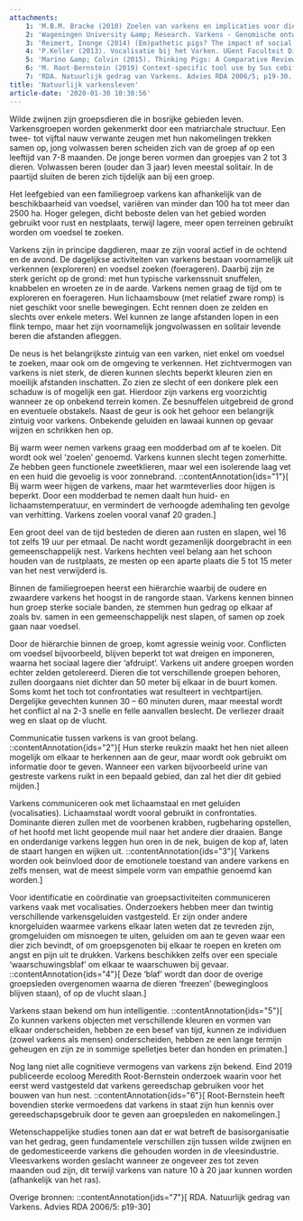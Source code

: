 ```yaml
---
attachments:
    1: 'M.B.M. Bracke (2010) Zoelen van varkens en implicaties voor dierenwelzijn. Wageningen UR Livestock Research. Rapport 381. ISSN 1570 &ndash; 8616; p6.'
    2: 'Wageningen University &amp; Research. Varkens - Genomische ontwikkeling. https://www.wur.nl/nl/artikel/Varkens-1.htm  \n\n'
    3: 'Reimert, Inonge (2014) (Em)pathetic pigs? The impact of social interactions on welfare, health and productivity. PhD thesis, Wageningen University. ISBN: 978-94-6173-996-4. '
    4: 'P.Keller (2013). Vocalisatie bij het Varken. UGent Faculteit Diergeneeskunde; p6. \n'
    5: 'Marino &amp; Colvin (2015). Thinking Pigs: A Comparative Review of Cognition, Emotion, and Personality in Sus domesticus. International Journal of comparativ psychology; p28.\n'
    6: 'M. Root-Bernstein (2019) Context-specific tool use by Sus cebifrons. Mammalian biology, volume 98.  https://www.sciencedirect.com/science/article/abs/pii/S1616504719300333'
    7: 'RDA. Natuurlijk gedrag van Varkens. Advies RDA 2006/5; p19-30.'
title: 'Natuurlijk varkensleven'
article-date: '2020-01-30 10:38:56'
---
```


Wilde zwijnen zijn groepsdieren die in bosrijke gebieden leven. Varkensgroepen worden gekenmerkt door een matriarchale structuur. Een twee- tot vijftal nauw verwante zeugen met hun nakomelingen trekken samen op, jong volwassen beren scheiden zich van de groep af op een leeftijd van 7-8 maanden. De jonge beren vormen dan groepjes van 2 tot 3 dieren. Volwassen beren (ouder dan 3 jaar) leven meestal solitair. In de paartijd sluiten de beren zich tijdelijk aan bij een groep.

Het leefgebied van een familiegroep varkens kan afhankelijk van de beschikbaarheid van voedsel, variëren van minder dan 100 ha tot meer dan 2500 ha. Hoger gelegen, dicht beboste delen van het gebied worden gebruikt voor rust en nestplaats, terwijl lagere, meer open terreinen gebruikt worden om voedsel te zoeken.

Varkens zijn in principe dagdieren, maar ze zijn vooral actief in de ochtend en de avond. De dagelijkse activiteiten van varkens bestaan voornamelijk uit verkennen (exploreren) en voedsel zoeken (foerageren). Daarbij zijn ze sterk gericht op de grond: met hun typische varkenssnuit snuffelen, knabbelen en wroeten ze in de aarde. Varkens nemen graag de tijd om te exploreren en foerageren. Hun lichaamsbouw (met relatief zware romp) is niet geschikt voor snelle bewegingen. Echt rennen doen ze zelden en slechts over enkele meters. Wel kunnen ze lange afstanden lopen in een flink tempo, maar het zijn voornamelijk jongvolwassen en solitair levende beren die afstanden afleggen.

De neus is het belangrijkste zintuig van een varken, niet enkel om voedsel te zoeken, maar ook om de omgeving te verkennen. Het zichtvermogen van varkens is niet sterk, de dieren kunnen slechts beperkt kleuren zien en moeilijk afstanden inschatten. Zo zien ze slecht of een donkere plek een schaduw is of mogelijk een gat. Hierdoor zijn varkens erg voorzichtig wanneer ze op onbekend terrein komen. Ze besnuffelen uitgebreid de grond en eventuele obstakels. Naast de geur is ook het gehoor een belangrijk zintuig voor varkens. Onbekende geluiden en lawaai kunnen op gevaar wijzen en schrikken hen op.

Bij warm weer nemen varkens graag een modderbad om af te koelen. Dit wordt ook wel ‘zoelen’ genoemd. Varkens kunnen slecht tegen zomerhitte. Ze hebben geen functionele zweetklieren, maar wel een isolerende laag vet en een huid die gevoelig is voor zonnebrand. ::contentAnnotation{ids="1"}[ Bij warm weer hijgen de varkens, maar het warmteverlies door hijgen is beperkt. Door een modderbad te nemen daalt hun huid- en lichaamstemperatuur, en vermindert de verhoogde ademhaling ten gevolge van verhitting. Varkens zoelen vooral vanaf 20 graden.]

Een groot deel van de tijd besteden de dieren aan rusten en slapen, wel 16 tot zelfs 19 uur per etmaal. De nacht wordt gezamenlijk doorgebracht in een gemeenschappelijk nest. Varkens hechten veel belang aan het schoon houden van de rustplaats, ze mesten op een aparte plaats die 5 tot 15 meter van het nest verwijderd is.

Binnen de familiegroepen heerst een hiërarchie waarbij de oudere en zwaardere varkens het hoogst in de rangorde staan. Varkens kennen binnen hun groep sterke sociale banden, ze stemmen hun gedrag op elkaar af zoals bv. samen in een gemeenschappelijk nest slapen, of samen op zoek gaan naar voedsel.

Door de hiërarchie binnen de groep, komt agressie weinig voor. Conflicten om voedsel bijvoorbeeld, blijven beperkt tot wat dreigen en imponeren, waarna het sociaal lagere dier ‘afdruipt’. Varkens uit andere groepen worden echter zelden getolereerd. Dieren die tot verschillende groepen behoren, zullen doorgaans niet dichter dan 50 meter bij elkaar in de buurt komen. Soms komt het toch tot confrontaties wat resulteert in vechtpartijen. Dergelijke gevechten kunnen 30 – 60 minuten duren, maar meestal wordt het conflict al na 2-3 snelle en felle aanvallen beslecht. De verliezer draait weg en slaat op de vlucht.

Communicatie tussen varkens is van groot belang. ::contentAnnotation{ids="2"}[ Hun sterke reukzin maakt het hen niet alleen mogelijk om elkaar te herkennen aan de geur, maar wordt ook gebruikt om informatie door te geven. Wanneer een varken bijvoorbeeld urine van gestreste varkens ruikt in een bepaald gebied, dan zal het dier dit gebied mijden.]

Varkens communiceren ook met lichaamstaal en met geluiden (vocalisaties). Lichaamstaal wordt vooral gebruikt in confrontaties. Dominante dieren zullen met de voorbenen krabben, rugbeharing opstellen, of het hoofd met licht geopende muil naar het andere dier draaien. Bange en onderdanige varkens leggen hun oren in de nek, buigen de kop af, laten de staart hangen en wijken uit. ::contentAnnotation{ids="3"}[ Varkens worden ook beïnvloed door de emotionele toestand van andere varkens en zelfs mensen, wat de meest simpele vorm van empathie genoemd kan worden.]

Voor identificatie en coördinatie van groepsactiviteiten communiceren varkens vaak met vocalisaties. Onderzoekers hebben meer dan twintig verschillende varkensgeluiden vastgesteld. Er zijn onder andere knorgeluiden waarmee varkens elkaar laten weten dat ze tevreden zijn, gromgeluiden om misnoegen te uiten, geluiden om aan te geven waar een dier zich bevindt, of om groepsgenoten bij elkaar te roepen en kreten om angst en pijn uit te drukken. Varkens beschikken zelfs over een speciale ‘waarschuwingsblaf’ om elkaar te waarschuwen bij gevaar. ::contentAnnotation{ids="4"}[ Deze ‘blaf’ wordt dan door de overige groepsleden overgenomen waarna de dieren ‘freezen’ (bewegingloos blijven staan), of op de vlucht slaan.]

Varkens staan bekend om hun intelligentie. ::contentAnnotation{ids="5"}[ Zo kunnen varkens objecten met verschillende kleuren en vormen van elkaar onderscheiden, hebben ze een besef van tijd, kunnen ze individuen (zowel varkens als mensen) onderscheiden, hebben ze een lange termijn geheugen en zijn ze in sommige spelletjes beter dan honden en primaten.]

Nog lang niet alle cognitieve vermogens van varkens zijn bekend. Eind 2019 publiceerde ecoloog Meredith Root-Bernstein onderzoek waarin voor het eerst werd vastgesteld dat varkens gereedschap gebruiken voor het bouwen van hun nest. ::contentAnnotation{ids="6"}[ Root-Bernstein heeft bovendien sterke vermoedens dat varkens in staat zijn hun kennis over gereedschapsgebruik door te geven aan groepsleden en nakomelingen.]

Wetenschappelijke studies tonen aan dat er wat betreft de basisorganisatie van het gedrag, geen fundamentele verschillen zijn tussen wilde zwijnen en de gedomesticeerde varkens die gehouden worden in de vleesindustrie. Vleesvarkens worden geslacht wanneer ze ongeveer zes tot zeven maanden oud zijn, dit terwijl varkens van nature 10 à 20 jaar kunnen worden (afhankelijk van het ras).

Overige bronnen: ::contentAnnotation{ids="7"}[ RDA. Natuurlijk gedrag van Varkens. Advies RDA 2006/5: p19-30]
